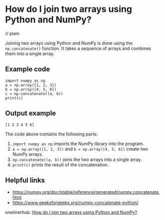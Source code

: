 # How do I join two arrays using Python and NumPy?
// plain

Joining two arrays using Python and NumPy is done using the `np.concatenate()` function. It takes a sequence of arrays and combines them into a single array.

## Example code

```
import numpy as np
a = np.array([1, 2, 3])
b = np.array([4, 5, 6])
c = np.concatenate((a, b))
print(c)
```
## Output example
 `[1 2 3 4 5 6]`

The code above contains the following parts:
1. `import numpy as np` imports the NumPy library into the program.
2. `a = np.array([1, 2, 3])` and `b = np.array([4, 5, 6])` create two NumPy arrays.
3. `np.concatenate((a, b))` joins the two arrays into a single array.
4. `print(c)` prints the result of the concatenation.

## Helpful links
- https://numpy.org/doc/stable/reference/generated/numpy.concatenate.html
- https://www.geeksforgeeks.org/numpy-concatenate-python/

onelinerhub: [How do I join two arrays using Python and NumPy?](https://onelinerhub.com/python-scipy/how-do-i-join-two-arrays-using-python-and-numpy)